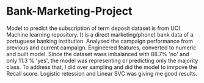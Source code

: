 # Bank-Marketing-Project
Model to predict the subscription of term deposit
 dataset is from UCI Machine learning repository. It is a direct marketing(phone) bank data of a portuguese banking institution.
Analysed the campaign performance from previous and current campaign. Engineered features, converted to numeric and built model.
Since the dataset wass imbalanced with 88.7% 'no' and only 11.3 % 'yes', the model was representing or predicting only the majority class.
To address that, I did over sampling and did the model to imrpove the Recall score.
Logistic retession and Linear SVC was giving me good results.
